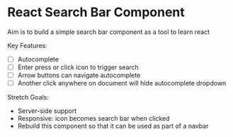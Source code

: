 # React Search Bar Component

Aim is to build a simple search bar component as a tool to learn react


Key Features:
 - [ ] Autocomplete
 - [ ] Enter press or click icon to trigger search
 - [ ] Arrow buttons can navigate autocomplete
 - [ ] Another click anywhere on document will hide autocomplete dropdown

Stretch Goals:
 - Server-side support
 - Responsive: icon becomes search bar when clicked
 - Rebuild this component so that it can be used as part of a navbar
